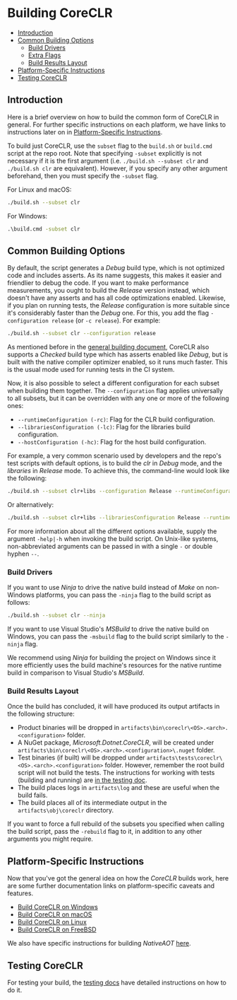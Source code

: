 # Building CoreCLR

* [Introduction](#introduction)
* [Common Building Options](#common-building-options)
  * [Build Drivers](#build-drivers)
  * [Extra Flags](#extra-flags)
  * [Build Results Layout](#build-results-layout)
* [Platform-Specific Instructions](#platform-specific-instructions)
* [Testing CoreCLR](#testing-coreclr)

## Introduction

Here is a brief overview on how to build the common form of CoreCLR in general. For further specific instructions on each platform, we have links to instructions later on in [Platform-Specific Instructions](#platform-specific-instructions).

To build just CoreCLR, use the `subset` flag to the `build.sh` or `build.cmd` script at the repo root. Note that specifying `-subset` explicitly is not necessary if it is the first argument (i.e. `./build.sh --subset clr` and `./build.sh clr` are equivalent). However, if you specify any other argument beforehand, then you must specify the `-subset` flag.

For Linux and macOS:

```bash
./build.sh --subset clr
```

For Windows:

```cmd
.\build.cmd -subset clr
```

## Common Building Options

By default, the script generates a _Debug_ build type, which is not optimized code and includes asserts. As its name suggests, this makes it easier and friendlier to debug the code. If you want to make performance measurements, you ought to build the _Release_ version instead, which doesn't have any asserts and has all code optimizations enabled. Likewise, if you plan on running tests, the _Release_ configuration is more suitable since it's considerably faster than the _Debug_ one. For this, you add the flag `-configuration release` (or `-c release`). For example:

```bash
./build.sh --subset clr --configuration release
```

As mentioned before in the [general building document](/docs/workflow/README.md#configurations-and-subsets), CoreCLR also supports a _Checked_ build type which has asserts enabled like _Debug_, but is built with the native compiler optimizer enabled, so it runs much faster. This is the usual mode used for running tests in the CI system.

Now, it is also possible to select a different configuration for each subset when building them together. The `--configuration` flag applies universally to all subsets, but it can be overridden with any one or more of the following ones:

* `--runtimeConfiguration (-rc)`: Flag for the CLR build configuration.
* `--librariesConfiguration (-lc)`: Flag for the libraries build configuration.
* `--hostConfiguration (-hc)`: Flag for the host build configuration.

For example, a very common scenario used by developers and the repo's test scripts with default options, is to build the _clr_ in _Debug_ mode, and the _libraries_ in _Release_ mode. To achieve this, the command-line would look like the following:

```bash
./build.sh --subset clr+libs --configuration Release --runtimeConfiguration Debug
```

Or alternatively:

```bash
./build.sh --subset clr+libs --librariesConfiguration Release --runtimeConfiguration Debug
```

For more information about all the different options available, supply the argument `-help|-h` when invoking the build script. On Unix-like systems, non-abbreviated arguments can be passed in with a single `-` or double hyphen `--`.

### Build Drivers

If you want to use _Ninja_ to drive the native build instead of _Make_ on non-Windows platforms, you can pass the `-ninja` flag to the build script as follows:

```bash
./build.sh --subset clr --ninja
```

If you want to use Visual Studio's _MSBuild_ to drive the native build on Windows, you can pass the `-msbuild` flag to the build script similarly to the `-ninja` flag.

We recommend using _Ninja_ for building the project on Windows since it more efficiently uses the build machine's resources for the native runtime build in comparison to Visual Studio's _MSBuild_.

### Build Results Layout

Once the build has concluded, it will have produced its output artifacts in the following structure:

* Product binaries will be dropped in `artifacts\bin\coreclr\<OS>.<arch>.<configuration>` folder.
* A NuGet package, _Microsoft.Dotnet.CoreCLR_, will be created under `artifacts\bin\coreclr\<OS>.<arch>.<configuration>\.nuget` folder.
* Test binaries (if built) will be dropped under `artifacts\tests\coreclr\<OS>.<arch>.<configuration>` folder. However, remember the root build script will not build the tests. The instructions for working with tests (building and running) are [in the testing doc](/docs/workflow/testing/coreclr/testing.md).
* The build places logs in `artifacts\log` and these are useful when the build fails.
* The build places all of its intermediate output in the `artifacts\obj\coreclr` directory.

If you want to force a full rebuild of the subsets you specified when calling the build script, pass the `-rebuild` flag to it, in addition to any other arguments you might require.

## Platform-Specific Instructions

Now that you've got the general idea on how the _CoreCLR_ builds work, here are some further documentation links on platform-specific caveats and features.

* [Build CoreCLR on Windows](windows-instructions.md)
* [Build CoreCLR on macOS](macos-instructions.md)
* [Build CoreCLR on Linux](linux-instructions.md)
* [Build CoreCLR on FreeBSD](freebsd-instructions.md)

We also have specific instructions for building _NativeAOT_ [here](/docs/workflow/building/coreclr/nativeaot.md).

## Testing CoreCLR

For testing your build, the [testing docs](/docs/workflow/testing/coreclr/testing.md) have detailed instructions on how to do it.
